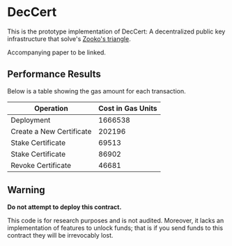 # DecCert

This is the prototype implementation of DecCert: A decentralized public key infrastructure that solve's [Zooko's triangle](https://en.wikipedia.org/wiki/Zooko%27s_triangle).

Accompanying paper to be linked.

## Performance Results

Below is a table showing the gas amount for each transaction.

| Operation                | Cost in Gas Units |
|--------------------------|-------------------|
| Deployment               | 1666538           |
| Create a New Certificate | 202196            |
| Stake Certificate        | 69513             |
| Stake Certificate        | 86902             |
| Revoke Certificate       | 46681             |

## Warning 

**Do not attempt to deploy this contract.**

This code is for research purposes and is not audited. Moreover, it lacks an implementation of features to unlock funds; that is if you send funds to this contract they will be irrevocably lost. 


